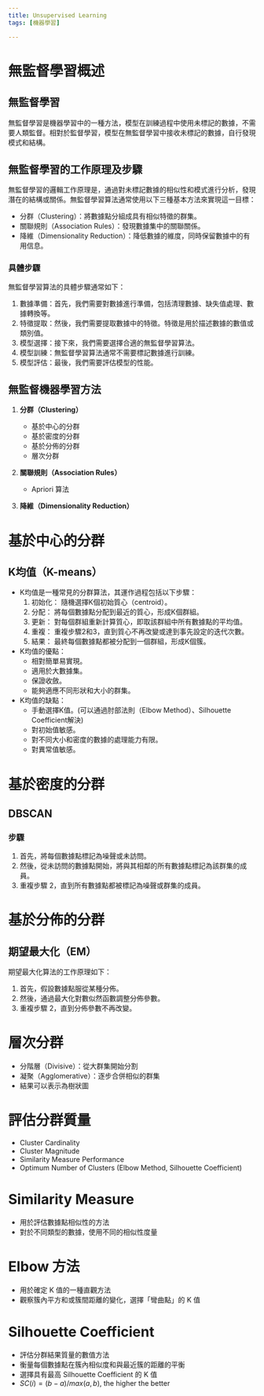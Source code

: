 ```yaml
---
title: Unsupervised Learning
tags: [機器學習]

---
```


# 無監督學習概述

## 無監督學習
無監督學習是機器學習中的一種方法，模型在訓練過程中使用未標記的數據，不需要人類監督。相對於監督學習，模型在無監督學習中接收未標記的數據，自行發現模式和結構。

## 無監督學習的工作原理及步驟
無監督學習的邏輯工作原理是，通過對未標記數據的相似性和模式進行分析，發現潛在的結構或關係。無監督學習算法通常使用以下三種基本方法來實現這一目標：
- 分群（Clustering）：將數據點分組成具有相似特徵的群集。
- 關聯規則（Association Rules）：發現數據集中的關聯關係。
- 降維（Dimensionality Reduction）：降低數據的維度，同時保留數據中的有用信息。
### 具體步驟

無監督學習算法的具體步驟通常如下：

1. 數據準備：首先，我們需要對數據進行準備，包括清理數據、缺失值處理、數據轉換等。
2. 特徵提取：然後，我們需要提取數據中的特徵。特徵是用於描述數據的數值或類別值。
3. 模型選擇：接下來，我們需要選擇合適的無監督學習算法。
4. 模型訓練：無監督學習算法通常不需要標記數據進行訓練。
4. 模型評估：最後，我們需要評估模型的性能。
## 無監督機器學習方法
1. **分群（Clustering）**
   - 基於中心的分群
   - 基於密度的分群
   - 基於分佈的分群
   - 層次分群

2. **關聯規則（Association Rules）**
   - Apriori 算法

3. **降維（Dimensionality Reduction）**

# 基於中心的分群
## K均值（K-means）
- K均值是一種常見的分群算法，其運作過程包括以下步驟：
	1. 初始化： 隨機選擇K個初始質心（centroid）。
	2. 分配： 將每個數據點分配到最近的質心，形成K個群組。
	3. 更新： 對每個群組重新計算質心，即取該群組中所有數據點的平均值。
	4. 重複： 重複步驟2和3，直到質心不再改變或達到事先設定的迭代次數。
	5. 結果： 最終每個數據點都被分配到一個群組，形成K個簇。
- K均值的優點：
	- 相對簡單易實現。
	- 適用於大數據集。
	- 保證收斂。
	- 能夠適應不同形狀和大小的群集。
- K均值的缺點：
	- 手動選擇K值。(可以通過肘部法則（Elbow Method）、Silhouette Coefficient解決)
	- 對初始值敏感。
	- 對不同大小和密度的數據的處理能力有限。
	- 對異常值敏感。

# 基於密度的分群
## DBSCAN
### 步驟
1. 首先，將每個數據點標記為噪聲或未訪問。
2. 然後，從未訪問的數據點開始，將與其相鄰的所有數據點標記為該群集的成員。
3. 重複步驟 2，直到所有數據點都被標記為噪聲或群集的成員。

# 基於分佈的分群
## 期望最大化（EM）
期望最大化算法的工作原理如下：
1. 首先，假設數據點服從某種分佈。
2. 然後，通過最大化對數似然函數調整分佈參數。
3. 重複步驟 2，直到分佈參數不再改變。
# 層次分群
- 分階層（Divisive）：從大群集開始分割
- 凝聚（Agglomerative）：逐步合併相似的群集
- 結果可以表示為樹狀圖

# 評估分群質量
- Cluster Cardinality
- Cluster Magnitude
- Similarity Measure Performance
- Optimum Number of Clusters (Elbow Method, Silhouette Coefficient)

# Similarity Measure
- 用於評估數據點相似性的方法
- 對於不同類型的數據，使用不同的相似性度量

# Elbow 方法
- 用於確定 K 值的一種直觀方法
- 觀察簇內平方和或簇間距離的變化，選擇「彎曲點」的 K 值

# Silhouette Coefficient
- 評估分群結果質量的數值方法
- 衡量每個數據點在簇內相似度和與最近簇的距離的平衡
- 選擇具有最高 Silhouette Coefficient 的 K 值
- $SC(i) = (b - a) / max(a, b)$, the higher the better
